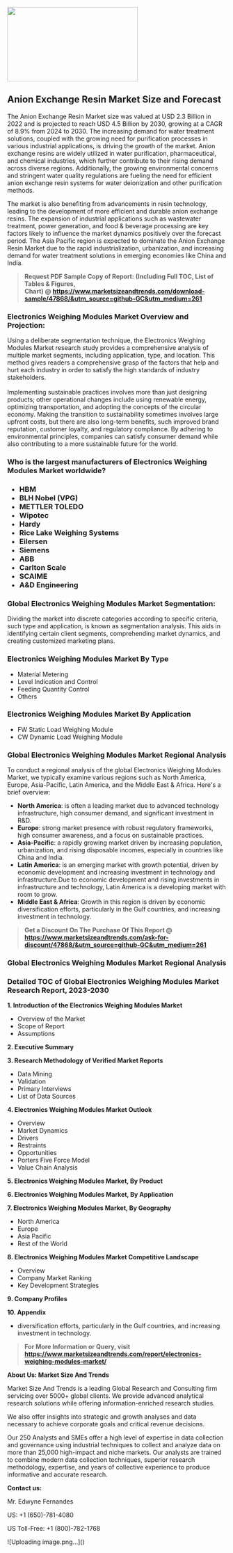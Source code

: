 <p><img class="alignnone size-medium wp-image-20088" src="https://ffe5etoiles.com/wp-content/uploads/2024/12/MST1-300x171.png" alt="" width="300" height="171" /></p><h2>Anion Exchange Resin Market Size and Forecast</h2><p>The Anion Exchange Resin Market size was valued at USD 2.3 Billion in 2022 and is projected to reach USD 4.5 Billion by 2030, growing at a CAGR of 8.9% from 2024 to 2030. The increasing demand for water treatment solutions, coupled with the growing need for purification processes in various industrial applications, is driving the growth of the market. Anion exchange resins are widely utilized in water purification, pharmaceutical, and chemical industries, which further contribute to their rising demand across diverse regions. Additionally, the growing environmental concerns and stringent water quality regulations are fueling the need for efficient anion exchange resin systems for water deionization and other purification methods.</p><p>The market is also benefiting from advancements in resin technology, leading to the development of more efficient and durable anion exchange resins. The expansion of industrial applications such as wastewater treatment, power generation, and food & beverage processing are key factors likely to influence the market dynamics positively over the forecast period. The Asia Pacific region is expected to dominate the Anion Exchange Resin Market due to the rapid industrialization, urbanization, and increasing demand for water treatment solutions in emerging economies like China and India.</p></p><blockquote id="" class=""><strong>Request PDF Sample Copy of Report: (Including Full TOC, List of Tables &amp; Figures, Chart)&nbsp;@&nbsp;<strong><a href="https://www.marketsizeandtrends.com/download-sample/47868/&utm_source=github-GC&utm_medium=261" target="_blank">https://www.marketsizeandtrends.com/download-sample/47868/&utm_source=github-GC&utm_medium=261</a></strong></strong></blockquote><h3 id="" class="">Electronics Weighing Modules Market&nbsp;Overview and Projection:</h3><p id="" class="">Using a deliberate segmentation technique, the Electronics Weighing Modules Market research study provides a comprehensive analysis of multiple market segments, including application, type, and location. This method gives readers a comprehensive grasp of the factors that help and hurt each industry in order to satisfy the high standards of industry stakeholders. <br /> <br />Implementing sustainable practices involves more than just designing products; other operational changes include using renewable energy, optimizing transportation, and adopting the concepts of the circular economy. Making the transition to sustainability sometimes involves large upfront costs, but there are also long-term benefits, such improved brand reputation, customer loyalty, and regulatory compliance. By adhering to environmental principles, companies can satisfy consumer demand while also contributing to a more sustainable future for the world.</p><h3 id="" class="">Who is the largest manufacturers of&nbsp;Electronics Weighing Modules Market worldwide?</h3><h3 class=""><p><ul><li>HBM </li><li> BLH Nobel (VPG) </li><li> METTLER TOLEDO </li><li> Wipotec </li><li> Hardy </li><li> Rice Lake Weighing Systems </li><li> Eilersen </li><li> Siemens </li><li> ABB </li><li> Carlton Scale </li><li> SCAIME </li><li> A&D Engineering</li></ul></p></h3><h3 id="" class="">Global&nbsp;Electronics Weighing Modules Market Segmentation:</h3><p id="" class="">Dividing the market into discrete categories according to specific criteria, such type and application, is known as segmentation analysis. This aids in identifying certain client segments, comprehending market dynamics, and creating customized marketing plans.</p><h3 id="" class="">Electronics Weighing Modules Market&nbsp;By Type</h3><p><p><ul><li>Material Metering </li><li> Level Indication and Control </li><li> Feeding Quantity Control </li><li> Others</p></li></ul></p></p><h3 id="" class="">Electronics Weighing Modules Market&nbsp;By Application</h3><p class=""><p><ul><li>FW Static Load Weighing Module </li><li> CW Dynamic Load Weighing Module</li></ul></p></p><h3 id="" class="">Global Electronics Weighing Modules Market Regional Analysis</h3><p id="" class="">To conduct a regional analysis of the global Electronics Weighing Modules Market, we typically examine various regions such as North America, Europe, Asia-Pacific, Latin America, and the Middle East &amp; Africa. Here's a brief overview:</p><ul><li><strong>North America</strong>: is often a leading market due to advanced technology infrastructure, high consumer demand, and significant investment in R&amp;D.</li><li><strong>Europe</strong>: strong market presence with robust regulatory frameworks, high consumer awareness, and a focus on sustainable practices.</li><li><strong>Asia-Pacific</strong>: a rapidly growing market driven by increasing population, urbanization, and rising disposable incomes, especially in countries like China and India.</li><li><strong>Latin America</strong>: is an emerging market with growth potential, driven by economic development and increasing investment in technology and infrastructure.Due to economic development and rising investments in infrastructure and technology, Latin America is a developing market with room to grow.</li><li><strong>Middle East &amp; Africa</strong>: Growth in this region is driven by economic diversification efforts, particularly in the Gulf countries, and increasing investment in technology.</li></ul><blockquote id="" class=""><strong>Get a Discount On The Purchase Of This Report @ <strong><a href="https://www.marketsizeandtrends.com/ask-for-discount/47868/&utm_source=github-GC&utm_medium=261" target="_blank">https://www.marketsizeandtrends.com/ask-for-discount/47868/&utm_source=github-GC&utm_medium=261</a></strong></strong></blockquote><h3 id="" class="">Global Electronics Weighing Modules Market Regional Analysis</h3><h3 id="" class="">Detailed TOC of Global Electronics Weighing Modules Market Research Report, 2023-2030</h3><p id="" class=""><strong>1. Introduction of the Electronics Weighing Modules Market</strong></p><ul><li>Overview of the Market</li><li>Scope of Report</li><li>Assumptions</li></ul><p id="" class=""><strong>2. Executive Summary</strong></p><p id="" class=""><strong>3. Research Methodology of Verified Market Reports</strong></p><ul><li>Data Mining</li><li>Validation</li><li>Primary Interviews</li><li>List of Data Sources</li></ul><p id="" class=""><strong>4. Electronics Weighing Modules Market Outlook</strong></p><ul><li>Overview</li><li>Market Dynamics</li><li>Drivers</li><li>Restraints</li><li>Opportunities</li><li>Porters Five Force Model</li><li>Value Chain Analysis</li></ul><p id="" class=""><strong>5. Electronics Weighing Modules Market, By Product</strong></p><p id="" class=""><strong>6. Electronics Weighing Modules Market, By Application</strong></p><p id="" class=""><strong>7. Electronics Weighing Modules Market, By Geography</strong></p><ul><li>North America</li><li>Europe</li><li>Asia Pacific</li><li>Rest of the World</li></ul><p id="" class=""><strong>8. Electronics Weighing Modules Market Competitive Landscape</strong></p><ul><li>Overview</li><li>Company Market Ranking</li><li>Key Development Strategies</li></ul><p id="" class=""><strong>9. Company Profiles</strong></p><p id="" class=""><strong>10. Appendix</strong></p><ul><li>diversification efforts, particularly in the Gulf countries, and increasing investment in technology.</li></ul><blockquote id="" class=""><strong>For More Information or Query, visit <strong><strong><a href="https://www.marketsizeandtrends.com/report/electronics-weighing-modules-market/" target="_blank">https://www.marketsizeandtrends.com/report/electronics-weighing-modules-market/</a></strong></strong></strong></blockquote><p id="" class=""><strong>About Us: Market Size And Trends</strong></p><p id="" class="">Market Size And Trends is a leading Global Research and Consulting firm servicing over 5000+ global clients. We provide advanced analytical research solutions while offering information-enriched research studies.</p><p id="" class="">We also offer insights into strategic and growth analyses and data necessary to achieve corporate goals and critical revenue decisions.</p><p id="" class="">Our 250 Analysts and SMEs offer a high level of expertise in data collection and governance using industrial techniques to collect and analyze data on more than 25,000 high-impact and niche markets. Our analysts are trained to combine modern data collection techniques, superior research methodology, expertise, and years of collective experience to produce informative and accurate research.</p><p id="" class=""><strong>Contact us:</strong></p><p id="" class="">Mr. Edwyne Fernandes</p><p id="" class="">US: +1 (650)-781-4080</p><p id="" class="">US Toll-Free: +1 (800)-782-1768</p>
![Uploading image.png…]()
